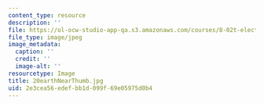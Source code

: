```yaml
---
content_type: resource
description: ''
file: https://ol-ocw-studio-app-qa.s3.amazonaws.com/courses/8-02t-electricity-and-magnetism-spring-2005/2e3cea56edefbb1d099f69e05975d0b4_20earthNearThumb.jpg
file_type: image/jpeg
image_metadata:
  caption: ''
  credit: ''
  image-alt: ''
resourcetype: Image
title: 20earthNearThumb.jpg
uid: 2e3cea56-edef-bb1d-099f-69e05975d0b4
---
```

